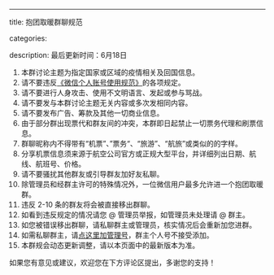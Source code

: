 ---
title: 抱团取暖群聊规范

categories:

description: 最后更新时间：6月18日


1. 本群讨论主题为指定国家或区域的疫情相关及回国信息。
2. 请不要违反[《微信个人账号使用规范》](https://kf.qq.com/faq/120813euEJVf160303a2ueAV.html)的各项规定。
3. 请不要进行人身攻击、使用不文明语言、发起或参与骂战。
4. 请不要发与本群讨论主题无关内容或多次发相同内容。
5. 请不要发布广告、筹款及其他一切商业信息。
6. 由于部分群出现票代和群友间的冲突，本群即日起禁止一切票务代理和刷票信息。
7. 群聊昵称内不得带有“机票”、”票务“、“旅游”、“航旅”或类似的的字样。
8. 分享机票信息须来源于航空公司官方或正规大型平台，并详细列出日期、航线、航班号、价格。
9. 请不要骚扰其他群友或引导群友加好友私聊。
10. 除管理员和经群主许可的特殊情况外，一位微信用户最多允许进一个抱团取暖群。
11. 违反 2-10 条的群友将会被直接移出群聊。
12. 如看到违反规定的情况请您 @ 管理员举报，如管理员未处理请 @ 群主。
13. 如您被错误移出群聊，请私聊群主或管理员，核实情况后会重新加您进群。
14. 如需私聊群主，请[点这里加管理号](https://i.loli.net/2020/06/11/8kM2TWZ3btdJY1j.jpg)，群主个人号不接受添加。
15. 本群规会动态更新调整，请以本页面中的最新版本为准。

如果您有意见或建议，欢迎您在下方评论区提出，多谢您的支持！